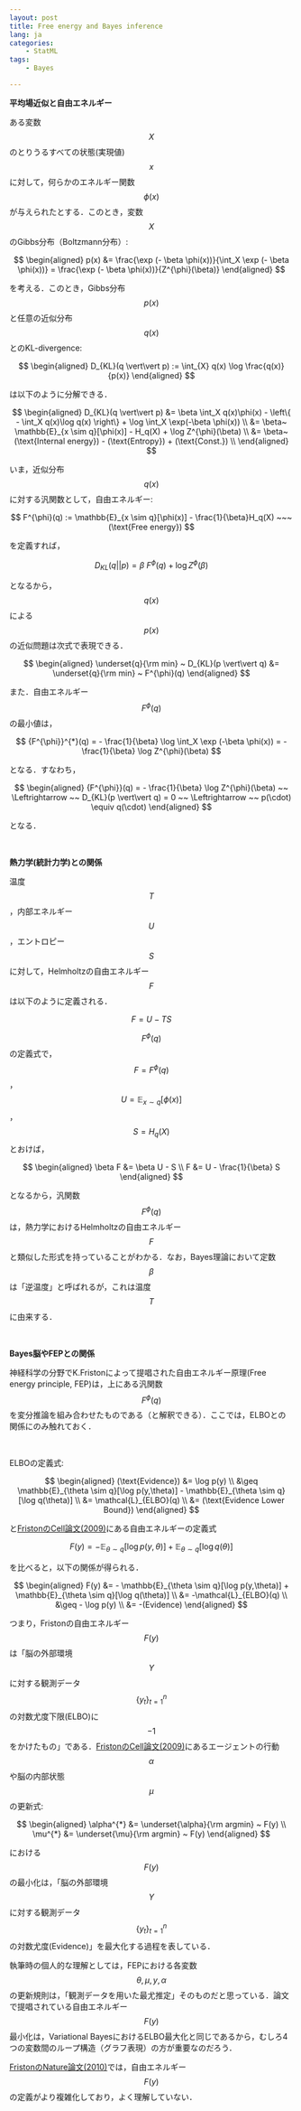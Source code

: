 ```yaml
---
layout: post
title: Free energy and Bayes inference
lang: ja
categories:
    - StatML
tags:
    - Bayes

---
```




**平均場近似と自由エネルギー**

ある変数$$X$$のとりうるすべての状態(実現値)$$x$$に対して，何らかのエネルギー関数$$\phi(x)$$が与えられたとする．このとき，変数$$X$$のGibbs分布（Boltzmann分布）:

$$
\begin{aligned}
p(x) 
&= \frac{\exp (- \beta \phi(x))}{\int_X \exp (- \beta \phi(x))} 
= \frac{\exp (- \beta \phi(x))}{Z^{\phi}(\beta)}
\end{aligned}
$$

を考える．このとき，Gibbs分布$$p(x)$$と任意の近似分布$$q(x)$$とのKL-divergence:

$$
\begin{aligned}
D_{KL}(q \vert\vert p) := \int_{X} q(x) \log \frac{q(x)}{p(x)} 
\end{aligned}
$$

は以下のように分解できる．

$$
\begin{aligned}
D_{KL}(q \vert\vert p) 
&= \beta \int_X q(x)\phi(x) - \left\{ - \int_X q(x)\log q(x) \right\} + \log \int_X \exp(-\beta \phi(x)) \\
&= \beta~ \mathbb{E}_{x \sim q}[\phi(x)] - H_q(X) + \log Z^{\phi}(\beta) \\
&= \beta~ (\text{Internal energy}) - (\text{Entropy}) + (\text{Const.}) \\
\end{aligned}
$$

いま，近似分布$$q(x)$$に対する汎関数として，自由エネルギー:

$$
F^{\phi}(q) := \mathbb{E}_{x \sim q}[\phi(x)] - \frac{1}{\beta}H_q(X) ~~~ (\text{Free energy})
$$

を定義すれば，

$$
D_{KL}(q \vert\vert p)  = \beta~ F^{\phi}(q) + \log Z^{\phi}(\beta)
$$

となるから，$$q(x)$$による$$p(x)$$の近似問題は次式で表現できる．

$$
\begin{aligned}
\underset{q}{\rm min} ~ D_{KL}(p \vert\vert q) &= 
\underset{q}{\rm min} ~ F^{\phi}(q)
\end{aligned}
$$

また．自由エネルギー$$F^{\phi}(q)$$の最小値は，

$$
{F^{\phi}}^{*}(q) = - \frac{1}{\beta} \log \int_X \exp (-\beta \phi(x)) = - \frac{1}{\beta} \log Z^{\phi}(\beta)
$$

となる．すなわち，

$$
\begin{aligned}
{F^{\phi}}(q) 
= - \frac{1}{\beta} \log Z^{\phi}(\beta) 
~~ \Leftrightarrow ~~ 
D_{KL}(p \vert\vert q) = 0
~~ \Leftrightarrow ~~ 
p(\cdot) \equiv	 q(\cdot)
\end{aligned}
$$

となる．



<br>

**熱力学(統計力学)との関係**

温度$$T$$，内部エネルギー$$U$$，エントロピー$$S$$に対して，Helmholtzの自由エネルギー$$F$$は以下のように定義される．

$$
F = U - TS
$$

$$F^{\phi}(q)$$の定義式で，$$F = F^{\phi}(q)$$，$$U = \mathbb{E}_{x \sim q}[\phi(x)]$$，$$S = H_q(X)$$とおけば，

$$
\begin{aligned}
\beta F &= \beta U - S \\
F &= U - \frac{1}{\beta} S
\end{aligned}
$$

となるから，汎関数$$F^{\phi}(q)$$は，熱力学におけるHelmholtzの自由エネルギー$$F$$と類似した形式を持っていることがわかる．なお，Bayes理論において定数$$\beta$$は「逆温度」と呼ばれるが，これは温度$$T$$に由来する．





<br>

**Bayes脳やFEPとの関係**

神経科学の分野でK.Fristonによって提唱された自由エネルギー原理(Free energy principle, FEP)は，上にある汎関数$$F^{\phi}(q)$$を変分推論を組み合わせたものである（と解釈できる）．ここでは，ELBOとの関係にのみ触れておく．

<br>

ELBOの定義式:

$$
\begin{aligned}
(\text{Evidence}) 
&= \log p(y) \\
&\geq \mathbb{E}_{\theta \sim q}[\log p(y,\theta)] - \mathbb{E}_{\theta \sim q}[\log q(\theta)] \\
&= \mathcal{L}_{ELBO}(q) \\
&= (\text{Evidence Lower Bound})
\end{aligned}
$$

と<a href="[https://www.fil.ion.ucl.ac.uk/~karl/The%20free-energy%20principle%20-%20a%20rough%20guide%20to%20the%20brain.pdf](https://www.fil.ion.ucl.ac.uk/~karl/The free-energy principle - a rough guide to the brain.pdf)">FristonのCell論文(2009)</a>にある自由エネルギーの定義式

$$
F(y) = - \mathbb{E}_{\theta \sim q}[\log p(y,\theta)] + \mathbb{E}_{\theta \sim q}[\log q(\theta)] 
$$

を比べると，以下の関係が得られる．

$$
\begin{aligned}
F(y) 
&= - \mathbb{E}_{\theta \sim q}[\log p(y,\theta)] + \mathbb{E}_{\theta \sim q}[\log q(\theta)] \\
&= -\mathcal{L}_{ELBO}(q) \\
&\geq - \log p(y) \\
&= -(Evidence)
\end{aligned}
$$

つまり，Fristonの自由エネルギー$$F(y)$$は「脳の外部環境$$Y$$に対する観測データ$${\{y_t\}}_{t=1}^{n}$$の対数尤度下限(ELBO)に$$-1$$をかけたもの」である．<a href="[https://www.fil.ion.ucl.ac.uk/~karl/The%20free-energy%20principle%20-%20a%20rough%20guide%20to%20the%20brain.pdf](https://www.fil.ion.ucl.ac.uk/~karl/The free-energy principle - a rough guide to the brain.pdf)">FristonのCell論文(2009)</a>にあるエージェントの行動$$\alpha$$や脳の内部状態$$\mu$$の更新式:

$$
\begin{aligned}
\alpha^{*} &= \underset{\alpha}{\rm argmin} ~ F(y) \\
\mu^{*} &= \underset{\mu}{\rm argmin} ~ F(y)
\end{aligned}
$$

における$$F(y)$$の最小化は，「脳の外部環境$$Y$$に対する観測データ$${\{y_t\}}_{t=1}^{n}$$の対数尤度(Evidence)」を最大化する過程を表している．

執筆時の個人的な理解としては，FEPにおける各変数$$\theta, \mu, y, \alpha$$の更新規則は，「観測データを用いた最尤推定」そのものだと思っている．論文で提唱されている自由エネルギー$$F(y)$$最小化は，Variational BayesにおけるELBO最大化と同じであるから，むしろ4つの変数間のループ構造（グラフ表現）の方が重要なのだろう． 

<a href="https://www.mendeley.com/viewer/?fileId=05efc940-2dc2-9039-46ca-bb6e1ae1bdba&documentId=ed320c28-3a4c-373a-9089-2a456e2b56f3">FristonのNature論文(2010)</a>では，自由エネルギー$$F(y)$$の定義がより複雑化しており，よく理解していない．